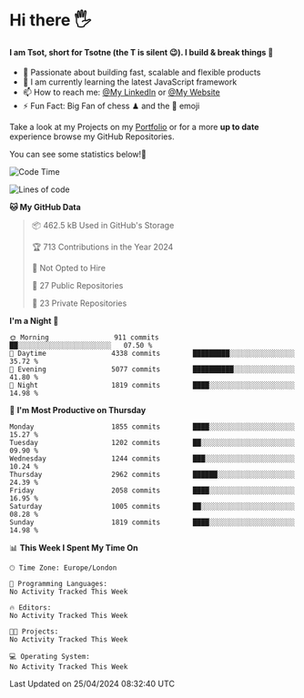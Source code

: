 # Hi there :raised_hand_with_fingers_splayed:
#### I am Tsot, short for Tsotne (the T is silent :wink:). I build & break things :space_invader:
- :telescope: Passionate about building fast, scalable and flexible products
- :seedling: I am currently learning the latest JavaScript framework 
- :mailbox: How to reach me: [@My LinkedIn](https://www.linkedin.com/in/tsotne-gvadzabia/) or [@My Website](https://tsotne.co.uk/contact)
- :zap: Fun Fact: Big Fan of chess ♟ and the 👾 emoji

Take a look at my Projects on my [Portfolio](https://tsotne.co.uk/) or for a more **up to date** experience browse my GitHub Repositories.

You can see some statistics below!:space_invader:
<!--START_SECTION:waka-->
![Code Time](http://img.shields.io/badge/Code%20Time-761%20hrs%202%20mins-blue)

![Lines of code](https://img.shields.io/badge/From%20Hello%20World%20I%27ve%20Written-5.6%20million%20lines%20of%20code-blue)

**🐱 My GitHub Data** 

> 📦 462.5 kB Used in GitHub's Storage 
 > 
> 🏆 713 Contributions in the Year 2024
 > 
> 🚫 Not Opted to Hire
 > 
> 📜 27 Public Repositories 
 > 
> 🔑 23 Private Repositories 
 > 
**I'm a Night 🦉** 

```text
🌞 Morning                911 commits         ██░░░░░░░░░░░░░░░░░░░░░░░   07.50 % 
🌆 Daytime                4338 commits        █████████░░░░░░░░░░░░░░░░   35.72 % 
🌃 Evening                5077 commits        ██████████░░░░░░░░░░░░░░░   41.80 % 
🌙 Night                  1819 commits        ████░░░░░░░░░░░░░░░░░░░░░   14.98 % 
```
📅 **I'm Most Productive on Thursday** 

```text
Monday                   1855 commits        ████░░░░░░░░░░░░░░░░░░░░░   15.27 % 
Tuesday                  1202 commits        ██░░░░░░░░░░░░░░░░░░░░░░░   09.90 % 
Wednesday                1244 commits        ███░░░░░░░░░░░░░░░░░░░░░░   10.24 % 
Thursday                 2962 commits        ██████░░░░░░░░░░░░░░░░░░░   24.39 % 
Friday                   2058 commits        ████░░░░░░░░░░░░░░░░░░░░░   16.95 % 
Saturday                 1005 commits        ██░░░░░░░░░░░░░░░░░░░░░░░   08.28 % 
Sunday                   1819 commits        ████░░░░░░░░░░░░░░░░░░░░░   14.98 % 
```


📊 **This Week I Spent My Time On** 

```text
🕑︎ Time Zone: Europe/London

💬 Programming Languages: 
No Activity Tracked This Week

🔥 Editors: 
No Activity Tracked This Week

🐱‍💻 Projects: 
No Activity Tracked This Week

💻 Operating System: 
No Activity Tracked This Week
```


 Last Updated on 25/04/2024 08:32:40 UTC
<!--END_SECTION:waka-->
